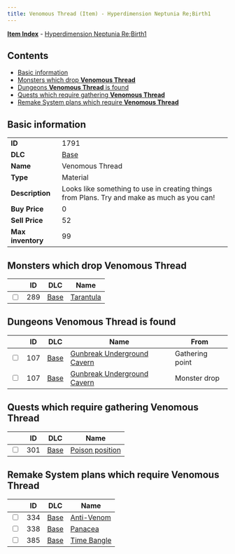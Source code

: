 ```yaml
---
title: Venomous Thread (Item) - Hyperdimension Neptunia Re;Birth1
---
```


[**Item Index**](/neptunia/rb1/item/index.html) - [Hyperdimension Neptunia Re;Birth1](/neptunia/rb1)

## Contents

- [Basic information](#basic-information)
- [Monsters which drop **Venomous Thread**](#monsters-which-drop-venomous-thread)
- [Dungeons **Venomous Thread** is found](#dungeons-venomous-thread-is-found)
- [Quests which require gathering **Venomous Thread**](#quests-which-require-gathering-venomous-thread)
- [Remake System plans which require **Venomous Thread**](#remake-system-plans-which-require-venomous-thread)

## Basic information

|   |   |
| -- | -- |
| **ID** | 1791 |
| **DLC** | [Base](/neptunia/rb1/dlc/1-base.html) |
| **Name** | Venomous Thread |
| **Type** | Material |
| **Description** | Looks like something to use in creating things from Plans. Try and make as much as you can! |
| **Buy Price** | 0 |
| **Sell Price** | 52 |
| **Max inventory** | 99 |


## Monsters which drop **Venomous Thread**

|    | ID | DLC | Name |
| -- | -- | --- | ---- |
| <input type="checkbox" id="rb1-monster-1-289" class="trackbox" /> | 289 | [Base](/neptunia/rb1/dlc/1-base.html) | [Tarantula](/neptunia/rb1/monster/1-289-tarantula.html) |


## Dungeons **Venomous Thread** is found

|    | ID | DLC | Name | From |
| -- | -- | --- | ---- | ---- |
| <input type="checkbox" id="rb1-dungeon-1-107" class="trackbox" /> | 107 | [Base](/neptunia/rb1/dlc/1-base.html) | [Gunbreak Underground Cavern](/neptunia/rb1/dungeon/1-107-gunbreak-underground-cavern.html) | Gathering point |
| <input type="checkbox" id="rb1-dungeon-1-107" class="trackbox" /> | 107 | [Base](/neptunia/rb1/dlc/1-base.html) | [Gunbreak Underground Cavern](/neptunia/rb1/dungeon/1-107-gunbreak-underground-cavern.html) | Monster drop |


## Quests which require gathering **Venomous Thread**

|    | ID | DLC | Name |
| -- | -- | --- | ---- |
| <input type="checkbox" id="rb1-quest-1-301" class="trackbox" /> | 301 | [Base](/neptunia/rb1/dlc/1-base.html) | [Poison position](/neptunia/rb1/quest/1-301-poison-position.html) |


## Remake System plans which require **Venomous Thread**

|    | ID | DLC | Name |
| -- | -- | --- | ---- |
| <input type="checkbox" id="rb1-quest-1-334" class="trackbox" /> | 334 | [Base](/neptunia/rb1/dlc/1-base.html) | [Anti-Venom](/neptunia/rb1/quest/1-334-anti-venom.html) |
| <input type="checkbox" id="rb1-quest-1-338" class="trackbox" /> | 338 | [Base](/neptunia/rb1/dlc/1-base.html) | [Panacea](/neptunia/rb1/quest/1-338-panacea.html) |
| <input type="checkbox" id="rb1-quest-1-385" class="trackbox" /> | 385 | [Base](/neptunia/rb1/dlc/1-base.html) | [Time Bangle](/neptunia/rb1/quest/1-385-time-bangle.html) |
